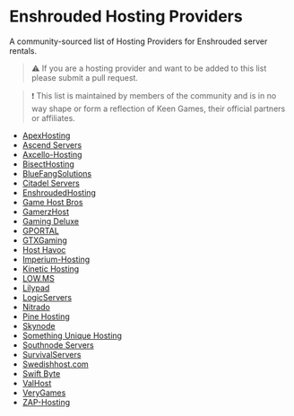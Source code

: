 # Enshrouded Hosting Providers
A community-sourced list of Hosting Providers for Enshrouded server rentals. 

> ⚠️ If you are a hosting provider and want to be added to this list please submit a pull request.

> ❗ This list is maintained by members of the community and is in no way shape or form a reflection of Keen Games, their official partners or affiliates. 

- [ApexHosting](https://apexminecrafthosting.com/games/enshrouded-server-hosting/)
- [Ascend Servers](https://www.ascendservers.com)
- [Axcello-Hosting](game.axcello.net)
- [BisectHosting](https://www.bisecthosting.com)
- [BlueFangSolutions](https://www.bluefangsolutions.com/shop/enshrouded)
- [Citadel Servers](https://www.citadelservers.com)
- [EnshroudedHosting](https://enshroudedhosting.com)
- [Game Host Bros](https://www.gamehostbros.com)
- [GamerzHost](https://www.gamerzhost.de)
- [Gaming Deluxe](https://www.gamingdeluxe.co.uk)
- [GPORTAL](https://www.g-portal.com)
- [GTXGaming](https://www.gtxgaming.co.uk)
- [Host Havoc](https://hosthavoc.com)
- [Imperium-Hosting](https://www.imperiumhosting.com/product-page/enshrouded-pc)
- [Kinetic Hosting](https://www.kinetichosting.net/store/enshrouded)
- [LOW.MS](https://low.ms/game-servers/enshrouded-server-hosting)
- [Lilypad](https://lilypad.gg/enshrouded)
- [LogicServers](https://www.logicservers.com/enshrouded)
- [Nitrado](https://server.nitrado.net/en-GB/offers/enshrouded)
- [Pine Hosting](https://pinehosting.com)
- [Skynode](https://www.skynode.pro/enshrouded-hosting)
- [Something Unique Hosting](https://suhosting.net)
- [Southnode Servers](https://southnode.net/game-servers/enshrouded)
- [SurvivalServers](https://www.survivalservers.com)
- [Swedishhost.com](https://www.swedishhost.com)
- [Swift Byte](https://swift-byte.de)
- [ValHost](https://valhost.net/?game=enshrouded)
- [VeryGames](https://www.verygames.net/en/shop/enshrouded-server-host_68)
- [ZAP-Hosting](https://zap-hosting.com)
